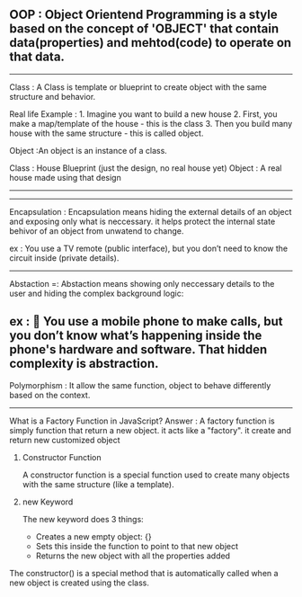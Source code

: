 OOP : Object Orientend Programming is a style based on the concept of 'OBJECT' that contain data(properties) and mehtod(code) to operate on that data. 
-----------------------------------------------------------
-----------------------------------------------------------

Class : A Class is template or blueprint to create object with the same structure and behavior.

Real life Example : 
    1. Imagine you want to build a new house
    2. First, you make a map/template of the house - this is the class
    3. Then you build many house with the same structure - this is called object.

Object :An object is an instance of a class.

Class : House Blueprint (just the design, no real house yet)
Object : A real house made using that design

-----------------------------------------------------------
-----------------------------------------------------------
Encapsulation  : Encapsulation  means hiding the external details of an object and exposing only what is neccessary. it helps protect the internal state behivor of an object from unwatend to change.

ex :
 You use a TV remote (public interface), but you don’t need to know the circuit inside (private details).

--------------------------------------------------------------
Abstaction =: Abstaction means showing only neccessary details to the user and hiding the complex background logic:

ex : 
    📱 You use a mobile phone to make calls, but you don’t know what’s happening inside the phone's hardware and software. That hidden complexity is abstraction.
----------------------------------------------------------

Polymorphism : It allow the same function, object to behave differently based on the context.

---------------------------------------------------------------------------------------------------------------------
What is a Factory Function in JavaScript?
Answer : A factory function is simply function that return a new object. it acts like a "factory". it create and return new customized object


1. Constructor Function

    A constructor function is a special function used to create many objects with the same structure (like a template).

2. new Keyword

    The new keyword does 3 things:

    - Creates a new empty object: {}
    - Sets this inside the function to point to that new object
    - Returns the new object with all the properties added


The constructor() is a special method that is automatically called when a new object is created using the class.